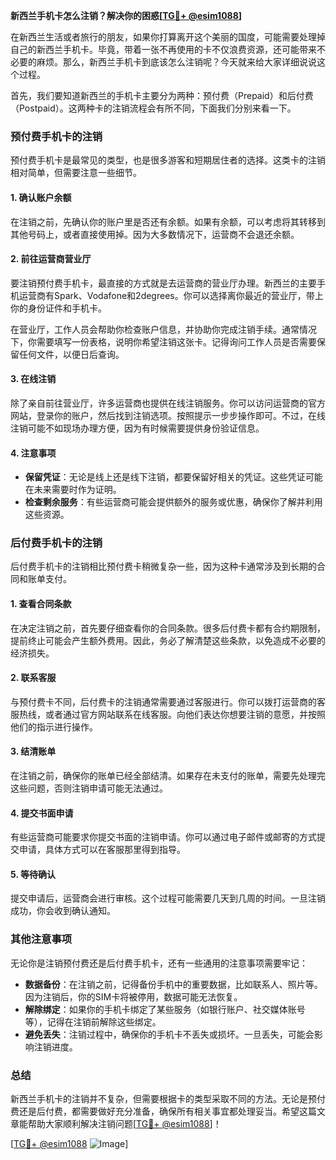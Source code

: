 **新西兰手机卡怎么注销？解决你的困惑[[TG💪+ @esim1088](https://t.me/s/esim1088)]**

在新西兰生活或者旅行的朋友，如果你打算离开这个美丽的国度，可能需要处理掉自己的新西兰手机卡。毕竟，带着一张不再使用的卡不仅浪费资源，还可能带来不必要的麻烦。那么，新西兰手机卡到底该怎么注销呢？今天就来给大家详细说说这个过程。

首先，我们要知道新西兰的手机卡主要分为两种：预付费（Prepaid）和后付费（Postpaid）。这两种卡的注销流程会有所不同，下面我们分别来看一下。

### 预付费手机卡的注销

预付费手机卡是最常见的类型，也是很多游客和短期居住者的选择。这类卡的注销相对简单，但需要注意一些细节。

#### 1. 确认账户余额
在注销之前，先确认你的账户里是否还有余额。如果有余额，可以考虑将其转移到其他号码上，或者直接使用掉。因为大多数情况下，运营商不会退还余额。

#### 2. 前往运营商营业厅
要注销预付费手机卡，最直接的方式就是去运营商的营业厅办理。新西兰的主要手机运营商有Spark、Vodafone和2degrees。你可以选择离你最近的营业厅，带上你的身份证件和手机卡。

在营业厅，工作人员会帮助你检查账户信息，并协助你完成注销手续。通常情况下，你需要填写一份表格，说明你希望注销这张卡。记得询问工作人员是否需要保留任何文件，以便日后查询。

#### 3. 在线注销
除了亲自前往营业厅，许多运营商也提供在线注销服务。你可以访问运营商的官方网站，登录你的账户，然后找到注销选项。按照提示一步步操作即可。不过，在线注销可能不如现场办理方便，因为有时候需要提供身份验证信息。

#### 4. 注意事项
- **保留凭证**：无论是线上还是线下注销，都要保留好相关的凭证。这些凭证可能在未来需要时作为证明。
- **检查剩余服务**：有些运营商可能会提供额外的服务或优惠，确保你了解并利用这些资源。

### 后付费手机卡的注销

后付费手机卡的注销相比预付费卡稍微复杂一些，因为这种卡通常涉及到长期的合同和账单支付。

#### 1. 查看合同条款
在决定注销之前，首先要仔细查看你的合同条款。很多后付费卡都有合约期限制，提前终止可能会产生额外费用。因此，务必了解清楚这些条款，以免造成不必要的经济损失。

#### 2. 联系客服
与预付费卡不同，后付费卡的注销通常需要通过客服进行。你可以拨打运营商的客服热线，或者通过官方网站联系在线客服。向他们表达你想要注销的意愿，并按照他们的指示进行操作。

#### 3. 结清账单
在注销之前，确保你的账单已经全部结清。如果存在未支付的账单，需要先处理完这些问题，否则注销申请可能无法通过。

#### 4. 提交书面申请
有些运营商可能要求你提交书面的注销申请。你可以通过电子邮件或邮寄的方式提交申请，具体方式可以在客服那里得到指导。

#### 5. 等待确认
提交申请后，运营商会进行审核。这个过程可能需要几天到几周的时间。一旦注销成功，你会收到确认通知。

### 其他注意事项

无论你是注销预付费还是后付费手机卡，还有一些通用的注意事项需要牢记：

- **数据备份**：在注销之前，记得备份手机中的重要数据，比如联系人、照片等。因为注销后，你的SIM卡将被停用，数据可能无法恢复。
- **解除绑定**：如果你的手机卡绑定了某些服务（如银行账户、社交媒体账号等），记得在注销前解除这些绑定。
- **避免丢失**：注销过程中，确保你的手机卡不丢失或损坏。一旦丢失，可能会影响注销进度。

### 总结

新西兰手机卡的注销并不复杂，但需要根据卡的类型采取不同的方法。无论是预付费还是后付费，都需要做好充分准备，确保所有相关事宜都处理妥当。希望这篇文章能帮助大家顺利解决注销问题[[TG💪+ @esim1088](https://t.me/s/esim1088)]！

[[TG💪+ @esim1088](https://t.me/s/esim1088) ![Image](https://i.postimg.cc/4NQfJmqS/Snipaste-2025-05-13-00-14-12.png)]